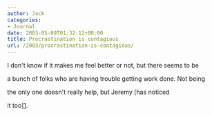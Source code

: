 ```yaml
---
author: Jack
categories:
- Journal
date: 2003-05-09T01:32:12+00:00
title: Procrastination is contagious
url: /2003/procrastination-is-contagious/
---
```


I don't know if it makes me feel better or not, but there seems to be
  

  
a bunch of folks who are having trouble getting work done. Not being
  

  
the only one doesn't really help, but Jeremy [has noticed
  

  
it too][1].

 [1]: //jeremy.zawodny.com/blog/archives/000609.html"